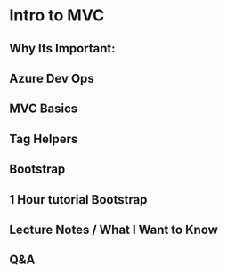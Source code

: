 # Intro to MVC

## Why Its Important:

## Azure Dev Ops

## MVC Basics

## Tag Helpers

## Bootstrap

## 1 Hour tutorial Bootstrap

## Lecture Notes / What I Want to Know

## Q&A